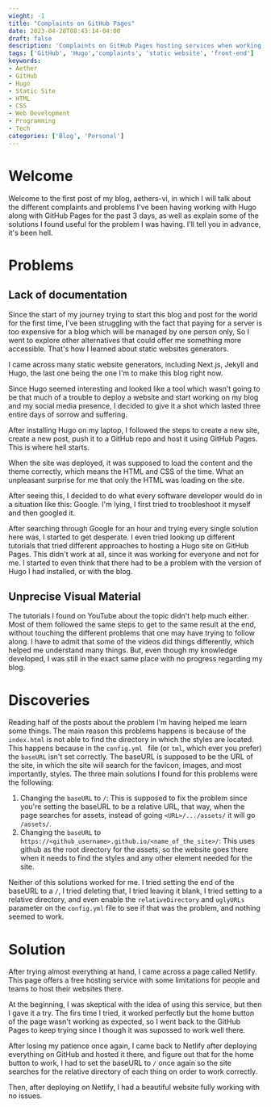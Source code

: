 ```yaml
---
wieght: -1
title: "Complaints on GitHub Pages"
date: 2023-04-28T08:43:14-04:00
draft: false
description: 'Complaints on GitHub Pages hosting services when working with Hugo'
tags: ['GitHub', 'Hugo','complaints', 'static website', 'front-end']
keywords: 
- Aether
- GitHub
- Hugo
- Static Site
- HTML
- CSS
- Web Development
- Programming
- Tech
categories: ['Blog', 'Personal']
---
```


# Welcome

Welcome to the first post of my blog, aethers-vi, in which I will talk about the different complaints and problems
I've been having working with Hugo along with GitHub Pages for the past 3 days, as well as explain some of the 
solutions I found useful for the problem I was having. I'll tell you in advance, it's been hell. 


# Problems


## Lack of documentation

Since the start of my journey trying to start this blog and post for the world for the first time, I've been
struggling with the fact that paying for a server is too expensive for a blog which will be managed by one person 
only, So I went to explore other alternatives that could offer me something more accessible. That's how I learned
about static websites generators.

I came across many static website generators, including Next.js, Jekyll and Hugo, the last one being the one I'm
to make this blog right now. 

Since Hugo seemed interesting and looked like a tool which wasn't going to be that much of a trouble to 
deploy a website and start working on my blog and my social media presence, I decided to give it a shot which
lasted three entire days of sorrow and suffering.

After installing Hugo on my laptop, I followed the steps to create a new site, create a new post, push it to 
a GitHub repo and host it using GitHub Pages. This is where hell starts.

When the site was deployed, it was supposed to load the content and the theme correctly, which means the HTML
and CSS of the time. What an unpleasant surprise for me that only the HTML was loading on the site. 

After seeing this, I decided to do what every software developer would do in a situation like this: Google. 
I'm lying, I first tried to troobleshoot it myself and then googled it. 

After searching through Google for an hour and trying every single solution here was, I started to get desperate. 
I even tried looking up different tutorials that tried different approaches to hosting a Hugo site on GitHub
Pages. This didn't work at all, since it was working for everyone and not for me. I started to even think that
there had to be a problem with the version of Hugo I had installed, or with the blog.


## Unprecise Visual Material

The tutorials I found on YouTube about the topic didn't help much either. Most of them followed the same steps
to get to the same result at the end, without touching the different problems that one may have
trying to follow along. I have to admit that some of the videos did things differently, which helped me
understand many things. But, even though my knowledge developed, I was still in the exact same place with no 
progress regarding my blog.


# Discoveries

Reading half of the posts about the problem I'm having helped me learn some things. The main reason this problems happens
is because of the `index.html` is not able to find the directory in which the styles are located. This happens because in the
`config.yml ` file (or `tml`, which ever you prefer) the `baseURL` isn't set correctly. The baseURL is supposed to be the URL
of the site, in which the site will search for the favicon, images, and most importantly, styles. The three main solutions I 
found for this problems were the following:

1. Changing the `baseURL` to `/`: This is supposed to fix the problem since you're setting the baseURL to be a relative URL,
that way, when the page searches for assets, instead of going `<URL>/.../assets/` it will go `/assets/`. 
2. Changing the `baseURL` to `https://<github_username>.github.io/<name_of_the_site>/`: This uses github as the root directory for 
the assets, so the website goes there when it needs to find the styles and any other element needed for the site.

Neither of this solutions worked for me. I tried setting the end of the baseURL to a `/`, I tried deleting 
that, I tried leaving it blank, I tried setting
to a relative directory, and even enable the `relativeDirectory` and `uglyURLs` parameter on the `config.yml` file to see if that 
was the problem, and nothing seemed to work.

# Solution

After trying almost everything at hand, I came across a page called Netlify. This page offers a free hosting service with some limitations
for people and teams to host their websites there. 

At the beginning, I was skeptical with the idea of using this service, but then I gave it a try. The firs time I tried, it worked perfectly
but the home button of the page wasn't working as expected, so I went back to the GitHub Pages to keep trying since I though it was supossed to work
well there. 

After losing my patience once again, I came back to Netlify after deploying everything on GitHub and hosted it there, and figure out that 
for the home button to work, I had to set the baseURL to `/` once again so the site searches for the relative directory of each thing on order to work correctly.

Then, after deploying on Netlify, I had a beautiful website fully working with no issues. 

